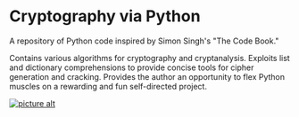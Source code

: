 # Cryptography via Python #

A repository of Python code inspired by Simon Singh's "The Code Book."

Contains various algorithms for cryptography and cryptanalysis.
Exploits list and dictionary comprehensions to provide concise tools
for cipher generation and cracking. Provides the author an opportunity
to flex Python muscles on a rewarding and fun self-directed project.

[![picture alt](https://images-na.ssl-images-amazon.com/images/I/51b-6JlzsDL._SY344_BO1,204,203,200_.jpg)](https://smile.amazon.com/Code-Book-Science-Secrecy-Cryptography/dp/0385495323/)
